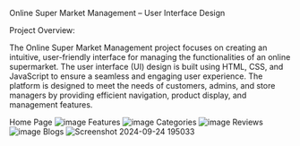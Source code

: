 Online Super Market Management – User Interface Design


Project Overview:

The Online Super Market Management project focuses on creating an intuitive, user-friendly interface for managing the functionalities of an online supermarket. The user interface (UI) design is built using HTML, CSS, and JavaScript to ensure a seamless and engaging user experience. The platform is designed to meet the needs of customers, admins, and store managers by providing efficient navigation, product display, and management features.

Home Page
![image](https://github.com/user-attachments/assets/72d85c4d-3970-4dee-9ac9-e508fdfe25ad)
Features
![image](https://github.com/user-attachments/assets/e8d66f2a-c1c5-4675-a0cd-9e89bfd2795e)
Categories
![image](https://github.com/user-attachments/assets/c4cf4810-2e32-4d7f-bc89-a7cf53a99961)
Reviews
![image](https://github.com/user-attachments/assets/ceebaa72-5b8a-4461-8815-451a13abf8f9)
Blogs
![Screenshot 2024-09-24 195033](https://github.com/user-attachments/assets/836aeffa-3f63-4711-9c12-f2fbf0ffcfba)
